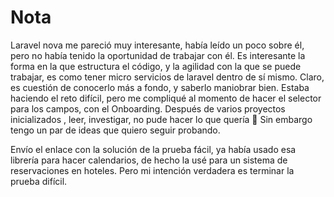 # Nota

Laravel nova me pareció muy interesante, había leído un poco sobre él, pero no había tenido la oportunidad de trabajar con él. Es interesante la forma en la que estructura el código, y la agilidad con la que se puede trabajar, es como tener micro servicios de laravel dentro de sí mismo. Claro, es cuestión de conocerlo más a fondo, y saberlo maniobrar bien. Estaba haciendo el reto difícil, pero me compliqué al momento de hacer el selector para los campos, con el Onboarding. Después de varios proyectos inicializados , leer, investigar, no pude hacer lo que quería 🤔 Sin embargo tengo un par de ideas que quiero seguir probando.

Envío el enlace con la solución de la prueba fácil, ya había usado esa librería para hacer calendarios, de hecho la usé para un sistema de reservaciones en hoteles.
Pero mi intención verdadera es terminar la prueba difícil.
